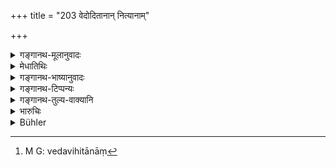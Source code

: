 +++
title = "203 वेदोदितानान् नित्यानाम्"

+++

<details><summary>गङ्गानथ-मूलानुवादः</summary>

For the neglect of the compulsory duties laid down by the Veda, and for the omission of the observances of the Accomplished Student,—the expiation is fasting.—(203)
</details>

<details><summary>मेधातिथिः</summary>

**वेदोदितानां**[^३२९] दर्सपौर्णमासादीनां श्रौतानाम्, स्मार्तानां च संध्योपासनादीनाम् । तान्य् अपि **वेदोदितानि** तन्मूलत्वात् स्मृतीनाम् । **स्नातकव्रतानि** "न जीर्णमलवद्वासा" (म्ध् ४.३४) इत्यादीनि । तेषां **लोप** एकाहम् उपवासः । श्रौतकर्मातिक्रमे या इष्टय उक्तास् ता अनेन समुच्चीयन्ते ॥ ११.२०३ ॥


[^३२९]:
     M G: vedavihitānāṃ
</details>

<details><summary>गङ्गानथ-भाष्यानुवादः</summary>

The duties laid down in the Veda are—(a) the *Śrauta* sacrifices,
*Darśapūrṇamāsa* and the rest and (b) the *Smārta* rites of the Twilight
Prayers and the rest. These latter also are regarded as ‘laid down in the Veda,’ because *Smṛtis* have their source in the Veda.

‘*The observances of the Accomplished Student*’—*e.g*., ‘He shall not wear over-worn or dirty clothes’ and so forth.

If these are omitted, the offender should fast for one day.

In connection with the omission of the *Śrauta* rites, some sacrifices have been prescribed by way of expiation; and with these the ‘fasting’ here prescribed is to be combined.
</details>

<details><summary>गङ्गानथ-टिप्पन्यः</summary>

This verse is quoted in *Smṛtitattva* (p. 809):—in *Nirṇayasindhu* (pp. 84 and 345);—in *Vīramitrodaya* (Saṃskāra, p. 579);—in *Madanapārijāta* (p. 957), to the effect that in the ease of the omission of those
*Śrauta* and *Smāṛta* rites for which, no specific expiation is
prescribed, the *fasting* here laid down series as the expiation; and where a specific expiation has been prescribed, it has to be done *along with* this fasting;—in *Aparārka* (p. 1188), which explains ‘*abhojanam*’ as *fasting*, and adds the same note as the above;—in
*Parāśaramādhava* (Prāyaścitta p. 443), which adds that this fasting has
to he done along with the rites specifically prescribed;—in *Mitākṣarā* (3.242);—in *Prāyaścittaviveka* (pp. 286 and 368), which says that this refers to a single omission,—and explains ‘*Snātaka*’ as ‘house-holder’;—and in *Saṃskāraratnamālā* (p. 357), which says that this refers to cases of *unintentional* omission.
</details>

<details><summary>गङ्गानथ-तुल्य-वाक्यानि</summary>

*Viṣṇu* (54.29).—‘For omitting one of the compulsory acts enjoined in
the revealed law, and for the breach of the rules laid down for the Accomplished Student, a fast is ordained as the atonement.’
</details>

<details><summary>भारुचिः</summary>

**नित्यानां** प्रधानकर्मणाम् अग्निहोत्रादीनाम् अतिवर्तने **ऽभोजनम्** । श्रौतं च नानार्थत्वात् समुच्चीयते । गुणकर्मणां वा । **स्नातकव्रतलोपे** चानिर्दिष्टप्रायश्चित्तम् इदम् एव स्यात् ॥ ११.२०२ ॥
</details>

<details><summary>Bühler</summary>

204	Fasting is the penance for omitting the daily rites prescribed by the Veda and for neglecting the special duties of a Snataka.
</details>
